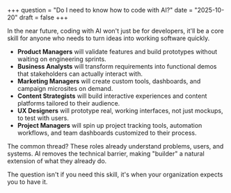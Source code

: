 +++
question = "Do I need to know how to code with AI?"
date = "2025-10-20"
draft = false
+++

In the near future, coding with AI won't just be for developers, it'll be a core skill for anyone who needs to turn ideas into working software quickly.

- **Product Managers** will validate features and build prototypes without waiting on engineering sprints.
- **Business Analysts** will transform requirements into functional demos that stakeholders can actually interact with.
- **Marketing Managers** will create custom tools, dashboards, and campaign microsites on demand.
- **Content Strategists** will build interactive experiences and content platforms tailored to their audience.
- **UX Designers** will prototype real, working interfaces, not just mockups, to test with users.
- **Project Managers** will spin up project tracking tools, automation workflows, and team dashboards customized to their process.

The common thread? These roles already understand problems, users, and systems. AI removes the technical barrier, making "builder" a natural extension of what they already do. 

The question isn't if you need this skill, it's when your organization expects you to have it.
